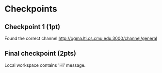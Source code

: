 # Checkpoints

## Checkpoint 1 (1pt)

Found the correct channel http://ogma.lti.cs.cmu.edu:3000/channel/general 

## Final checkpoint (2pts)

Local workspace contains 'Hi' message.
